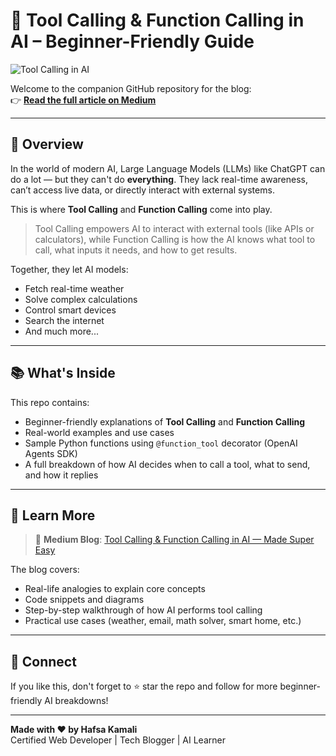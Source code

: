 # 🤖 Tool Calling & Function Calling in AI – Beginner-Friendly Guide

![Tool Calling in AI](https://assets.zilliz.com/Harnessing_Function_Calling_to_Build_Smarter_LLM_Applications_3465e52f88.png)

Welcome to the companion GitHub repository for the blog:  
👉 [**Read the full article on Medium**](https://medium.com/@hafsakamali362/the-magic-behind-ai-actions-tool-function-calling-demystified-248ade699a35)

---

## 🚀 Overview

In the world of modern AI, Large Language Models (LLMs) like ChatGPT can do a lot — but they can't do **everything**. They lack real-time awareness, can’t access live data, or directly interact with external systems.

This is where **Tool Calling** and **Function Calling** come into play.

> Tool Calling empowers AI to interact with external tools (like APIs or calculators), while Function Calling is how the AI knows what tool to call, what inputs it needs, and how to get results.

Together, they let AI models:
- Fetch real-time weather
- Solve complex calculations
- Control smart devices
- Search the internet
- And much more...

---

## 📚 What's Inside

This repo contains:
- Beginner-friendly explanations of **Tool Calling** and **Function Calling**
- Real-world examples and use cases
- Sample Python functions using `@function_tool` decorator (OpenAI Agents SDK)
- A full breakdown of how AI decides when to call a tool, what to send, and how it replies

---

## 🧠 Learn More

> 📖 **Medium Blog**: [Tool Calling & Function Calling in AI — Made Super Easy](https://medium.com/@hafsakamali362/the-magic-behind-ai-actions-tool-function-calling-demystified-248ade699a35)

The blog covers:
- Real-life analogies to explain core concepts
- Code snippets and diagrams
- Step-by-step walkthrough of how AI performs tool calling
- Practical use cases (weather, email, math solver, smart home, etc.)

---

## 🔗 Connect

If you like this, don't forget to ⭐️ star the repo and follow for more beginner-friendly AI breakdowns!

---

**Made with ❤️ by Hafsa Kamali**  
Certified Web Developer | Tech Blogger | AI Learner  

